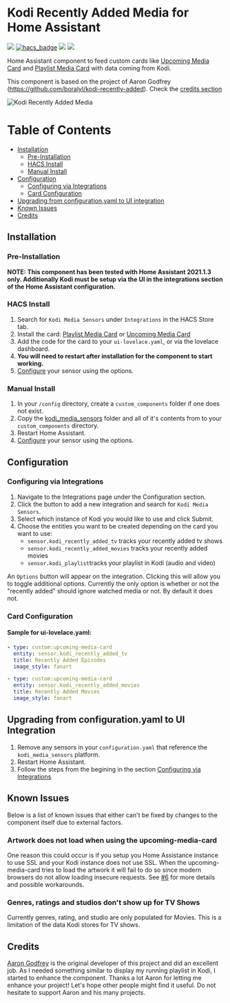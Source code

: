 # Kodi Recently Added Media for Home Assistant

[![](https://img.shields.io/github/release/boralyl/kodi-recently-added/all.svg?style=for-the-badge)](https://github.com/boralyl/kodi-recently-added/releases)
[![hacs_badge](https://img.shields.io/badge/HACS-Default-orange.svg?style=for-the-badge)](https://github.com/hacs/integration)
[![](https://img.shields.io/github/license/boralyl/kodi-recently-added?style=for-the-badge)](LICENSE)
[![](https://img.shields.io/github/workflow/status/boralyl/kodi-recently-added/Python%20package?style=for-the-badge)](https://github.com/boralyl/kodi-recently-added/actions)

Home Assistant component to feed custom cards like [Upcoming Media Card](https://github.com/custom-cards/upcoming-media-card) and [Playlist Media Card](https://github.com/jtbgroup/playlist-media-card) with data coming from Kodi.

This component is based on the project of Aaron Godfrey (https://github.com/boralyl/kodi-recently-added). Check the [credits section](#credits)

![Kodi Recently Added Media](https://raw.githubusercontent.com/boralyl/kodi-recently-added/master/assets/example.png)

# Table of Contents

- [Installation](#installation)
  - [Pre-Installation](#pre-installation)
  - [HACS Install](#hacs-install)
  - [Manual Install](#manual-install)
- [Configuration](#configuration)
  - [Configuring via Integrations](#configuring-via-integrations)
  - [Card Configuration](#card-configuration)
- [Upgrading from configuration.yaml to UI integration](#upgrading-from-configurationyaml-to-ui-integration)
- [Known Issues](#known-issues)
- [Credits](#credits)

## Installation

### Pre-Installation

**NOTE: This component has been tested with Home Assistant 2021.1.3 only. Additionally Kodi must be setup via the UI in the integrations section of the Home Assistant configuration.**

### HACS Install

1. Search for `Kodi Media Sensors` under `Integrations` in the HACS Store tab.
2. Install the card: [Playlist Media Card](https://github.com/jtbgroup) or [Upcoming Media Card](https://github.com/custom-cards/upcoming-media-card) 
3. Add the code for the card to your `ui-lovelace.yaml`, or via the lovelace dashboard.
5. **You will need to restart after installation for the component to start working.**
6. [Configure](#configuration) your sensor using the options.

### Manual Install

1. In your `/config` directory, create a `custom_components` folder if one does not exist.
2. Copy the [kodi_media_sensors](https://github.com/jtbgroup/kodi-media-sensors/tree/master/custom_components) folder and all of it's contents from to your `custom_components` directory.
3. Restart Home Assistant.
4. [Configure](#configuration) your sensor using the options.

## Configuration

### Configuring via Integrations

1. Navigate to the Integrations page under the Configuration section.
2. Click the button to add a new integration and search for `Kodi Media Sensors`.
3. Select which instance of Kodi you would like to use and click Submit.
4. Choose the entities you want to be created depending on the card you want to use: 
    * `sensor.kodi_recently_added_tv` tracks your recently added tv shows 
    * `sensor.kodi_recently_added_movies` tracks your recently added movies
    * `sensor.kodi_playlist`tracks your playlist in Kodi (audio and video)

An `Options` button will appear on the integration. Clicking this will allow you to
toggle additional options. Currently the only option is whether or not the "recently added" should
ignore watched media or not. By default it does not.

### Card Configuration

#### Sample for ui-lovelace.yaml:

```yaml
- type: custom:upcoming-media-card
  entity: sensor.kodi_recently_added_tv
  title: Recently Added Episodes
  image_style: fanart

- type: custom:upcoming-media-card
  entity: sensor.kodi_recently_added_movies
  title: Recently Added Movies
  image_style: fanart
```

## Upgrading from configuration.yaml to UI Integration

1. Remove any sensors in your `configuration.yaml` that reference the `kodi_media_sensors`
   platform.
2. Restart Home Assistant.
3. Follow the steps from the begining in the section [Configuring via Integrations](#configuring-via-integrations)

## Known Issues

Below is a list of known issues that either can't be fixed by changes to the component
itself due to external factors.

### Artwork does not load when using the upcoming-media-card

One reason this could occur is if you setup you Home Assistance instance to use SSL and
your Kodi instance does not use SSL. When the upcoming-media-card tries to load the
artwork it will fail to do so since modern browsers do not allow loading insecure requests.
See [#6](https://github.com/boralyl/kodi-recently-added/issues/6) for more details and
possible workarounds.

### Genres, ratings and studios don't show up for TV Shows

Currently genres, rating, and studio are only populated for Movies. This is a limitation
of the data Kodi stores for TV shows.

## Credits

[Aaron Godfrey](https://github.com/boralyl) is the original developer of this project and did an excellent job. As I needed 
something similar to display my running playlist in Kodi, I started to enhance the component. 
Thanks a lot Aaron for letting me enhance your project! Let's hope other people might find it useful.
Do not hesitate to support Aaron and his many projects.